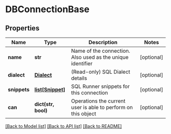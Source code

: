 # DBConnectionBase

## Properties
Name | Type | Description | Notes
------------ | ------------- | ------------- | -------------
**name** | **str** | Name of the connection. Also used as the unique identifier | [optional] 
**dialect** | [**Dialect**](Dialect.md) | (Read-only) SQL Dialect details | [optional] 
**snippets** | [**list[Snippet]**](Snippet.md) | SQL Runner snippets for this connection | [optional] 
**can** | **dict(str, bool)** | Operations the current user is able to perform on this object | [optional] 

[[Back to Model list]](../README.md#documentation-for-models) [[Back to API list]](../README.md#documentation-for-api-endpoints) [[Back to README]](../README.md)


